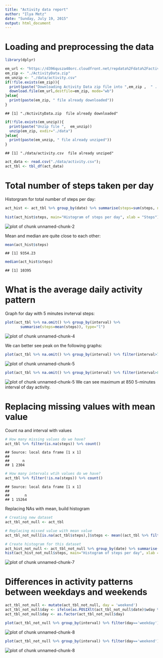 ```yaml
---
title: "Activity data report"
author: "Ilya Metz"
date: "Sunday, July 19, 2015"
output: html_document
---
```


Loading and preprocessing the data
==================================

```r
library(dplyr)

em_url <- "https://d396qusza40orc.cloudfront.net/repdata%2Fdata%2Factivity.zip"
em_zip <- "./ActivityData.zip"
em_unzip <- "./data/activity.csv"
if(!file.exists(em_zip)){
  print(paste("Downloading Activity Data zip file into ",em_zip ,  " ..."))
  download.file(em_url,destfile=em_zip, mode="wb")
}else{
  print(paste(em_zip, " file already downloaded"))
}
```

```
## [1] "./ActivityData.zip  file already downloaded"
```

```r
if(!file.exists(em_unzip)){
  print(paste("Unzip file ",  em_unzip))
  unzip(em_zip, exdir="./data")   
}else{
  print(paste(em_unzip, " file already unziped"))
}
```

```
## [1] "./data/activity.csv  file already unziped"
```

```r
act_data <- read.csv("./data/activity.csv");
act_tbl <- tbl_df(act_data)
```

Total number of steps taken per day 
===================================

Historgram for total number of steps per day: 

```r
act_hist <- act_tbl %>% group_by(date) %>% summarise(steps=sum(steps, na.rm = TRUE))
                                                   
hist(act_hist$steps, main="Histogram of steps per day", xlab = "Steps")
```

![plot of chunk unnamed-chunk-2](figure/unnamed-chunk-2-1.png) 

Mean and median are quite close to each other: 

```r
mean(act_hist$steps)
```

```
## [1] 9354.23
```

```r
median(act_hist$steps)
```

```
## [1] 10395
```

What is the average daily activity pattern
==========================================
Graph for day with 5 minutes invterval steps:

```r
plot(act_tbl %>% na.omit() %>% group_by(interval) %>% 
       summarise(steps=mean(steps)), type="l")
```

![plot of chunk unnamed-chunk-4](figure/unnamed-chunk-4-1.png) 

We can better see peak on the following graphs:

```r
plot(act_tbl %>% na.omit() %>% group_by(interval) %>% filter(interval>700, interval<1000) %>% summarise(steps=mean(steps)), type="l")
```

![plot of chunk unnamed-chunk-5](figure/unnamed-chunk-5-1.png) 

```r
plot(act_tbl %>% na.omit() %>% group_by(interval) %>% filter(interval>840, interval<860) %>% summarise(steps=mean(steps)), type="l")
```

![plot of chunk unnamed-chunk-5](figure/unnamed-chunk-5-2.png) 
We can see maximum at 850 5-minutes interval of day activity.

Replacing missing values with mean value
========================================
Count na and interval with values

```r
# How many missing values do we have?  
act_tbl %>% filter(is.na(steps)) %>% count()
```

```
## Source: local data frame [1 x 1]
## 
##      n
## 1 2304
```

```r
# How many intervals wtih values do we have? 
act_tbl %>% filter(!is.na(steps)) %>% count()
```

```
## Source: local data frame [1 x 1]
## 
##       n
## 1 15264
```

Replacing NAs with mean, build histogram

```r
# Creating new dataset
act_tbl_not_null <- act_tbl

# Replacing missed value with mean value
act_tbl_not_null[is.na(act_tbl$steps),]$steps <- mean((act_tbl %>% filter(!is.na(steps)))$steps)

# Create histogram for this dataset
act_hist_not_null <- act_tbl_not_null %>% group_by(date) %>% summarise(steps=sum(steps, na.rm = TRUE))
hist(act_hist_not_null$steps, main="Histogram of steps per day", xlab = "Steps")
```

![plot of chunk unnamed-chunk-7](figure/unnamed-chunk-7-1.png) 

Differences in activity patterns between weekdays and weekends
==============================================================

```r
act_tbl_not_null <- mutate(act_tbl_not_null, day = 'weekend') 
act_tbl_not_null$day <- ifelse(as.POSIXlt(act_tbl_not_null$date)$wday %in% c(0,6), 'weekend', 'weekday')
act_tbl_not_null$day <- as.factor(act_tbl_not_null$day)

plot(act_tbl_not_null %>% group_by(interval) %>% filter(day=='weekday') %>% summarise(steps=mean(steps, na.rm = TRUE)), type="l", main = "Weekday steps")
```

![plot of chunk unnamed-chunk-8](figure/unnamed-chunk-8-1.png) 

```r
plot(act_tbl_not_null %>% group_by(interval) %>% filter(day=='weekend') %>% summarise(steps=mean(steps, na.rm = TRUE)), type="l", main = "Weekend steps")
```

![plot of chunk unnamed-chunk-8](figure/unnamed-chunk-8-2.png) 
